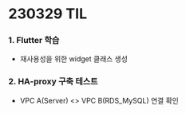 # 230329 TIL
### 1. Flutter 학습
* 재사용성을 위한 widget 클래스 생성
### 2. HA-proxy 구축 테스트
* VPC A(Server) <> VPC B(RDS_MySQL) 연결 확인